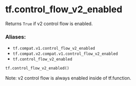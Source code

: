 <div itemscope itemtype="http://developers.google.com/ReferenceObject">
<meta itemprop="name" content="tf.control_flow_v2_enabled" />
<meta itemprop="path" content="Stable" />
</div>

# tf.control_flow_v2_enabled

Returns `True` if v2 control flow is enabled.

### Aliases:

* `tf.compat.v1.control_flow_v2_enabled`
* `tf.compat.v2.compat.v1.control_flow_v2_enabled`
* `tf.control_flow_v2_enabled`

``` python
tf.control_flow_v2_enabled()
```

<!-- Placeholder for "Used in" -->

Note: v2 control flow is always enabled inside of tf.function.